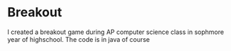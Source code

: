 # Breakout
I created a breakout game during AP computer science class in sophmore year of highschool. The code is in java of course
